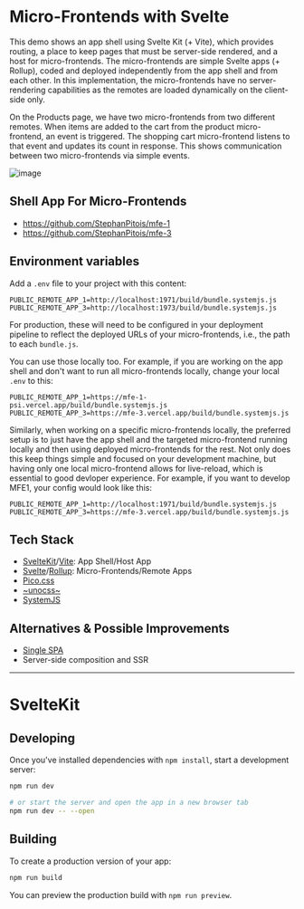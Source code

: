 # Micro-Frontends with Svelte

This demo shows an app shell using Svelte Kit (+ Vite), which provides routing, a place to keep pages that must be server-side rendered, and a host
for micro-frontends. The micro-frontends are simple Svelte apps (+ Rollup), coded and deployed independently from the app shell and from each other. 
In this implementation, the micro-frontends have no server-rendering capabilities as the remotes are loaded dynamically on the client-side only.

On the Products page, we have two micro-frontends from two different remotes. When items are added to the cart from the product micro-frontend,
an event is triggered. The shopping cart micro-frontend listens to that event and updates its count in response. 
This shows communication between two micro-frontends via simple events.

![image](https://user-images.githubusercontent.com/1167497/217554631-c60aa122-fe73-4bf9-8168-65222e7fbd8d.png)

## Shell App For Micro-Frontends

- https://github.com/StephanPitois/mfe-1
- https://github.com/StephanPitois/mfe-3

## Environment variables

Add a `.env` file to your project with this content:

```
PUBLIC_REMOTE_APP_1=http://localhost:1971/build/bundle.systemjs.js
PUBLIC_REMOTE_APP_3=http://localhost:1973/build/bundle.systemjs.js
```

For production, these will need to be configured in your deployment pipeline
to reflect the deployed URLs of your micro-frontends, i.e., the path to each
`bundle.js`. 

You can use those locally too. For example, if you are working on the app shell and don't want to run all
micro-frontends locally, change your local `.env` to this:

```
PUBLIC_REMOTE_APP_1=https://mfe-1-psi.vercel.app/build/bundle.systemjs.js
PUBLIC_REMOTE_APP_3=https://mfe-3.vercel.app/build/bundle.systemjs.js
```

Similarly, when working on a specific micro-frontends locally, the preferred setup is to just have the app shell and the targeted micro-frontend
running locally and then using deployed micro-frontends for the rest. Not only does this keep things simple and
focused on your development machine, but having only one local micro-frontend allows for live-reload, which is essential
to good devloper experience. For example, if you want to develop MFE1, your config would look like this:

```
PUBLIC_REMOTE_APP_1=http://localhost:1971/build/bundle.systemjs.js
PUBLIC_REMOTE_APP_3=https://mfe-3.vercel.app/build/bundle.systemjs.js
```

## Tech Stack

- [SvelteKit](https://kit.svelte.dev/)/[Vite](https://vitejs.dev/): App Shell/Host App
- [Svelte](https://svelte.dev/)/[Rollup](https://github.com/sveltejs/rollup-plugin-svelte): Micro-Frontends/Remote Apps 
- [Pico.css](https://picocss.com/)
- [~unocss~](https://github.com/unocss/unocss/tree/main/packages/runtime)
- [SystemJS](https://github.com/systemjs/systemjs)

## Alternatives & Possible Improvements

- [Single SPA](https://single-spa.js.org/docs/recommended-setup)
- Server-side composition and SSR

---

# SvelteKit

## Developing

Once you've installed dependencies with `npm install`, start a development server:

```bash
npm run dev

# or start the server and open the app in a new browser tab
npm run dev -- --open
```

## Building

To create a production version of your app:

```bash
npm run build
```

You can preview the production build with `npm run preview`.
